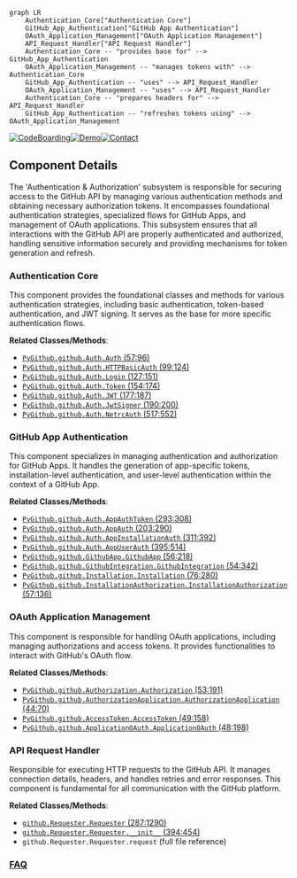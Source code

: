 ```mermaid
graph LR
    Authentication_Core["Authentication Core"]
    GitHub_App_Authentication["GitHub App Authentication"]
    OAuth_Application_Management["OAuth Application Management"]
    API_Request_Handler["API Request Handler"]
    Authentication_Core -- "provides base for" --> GitHub_App_Authentication
    OAuth_Application_Management -- "manages tokens with" --> Authentication_Core
    GitHub_App_Authentication -- "uses" --> API_Request_Handler
    OAuth_Application_Management -- "uses" --> API_Request_Handler
    Authentication_Core -- "prepares headers for" --> API_Request_Handler
    GitHub_App_Authentication -- "refreshes tokens using" --> OAuth_Application_Management
```
[![CodeBoarding](https://img.shields.io/badge/Generated%20by-CodeBoarding-9cf?style=flat-square)](https://github.com/CodeBoarding/CodeBoarding)[![Demo](https://img.shields.io/badge/Try%20our-Demo-blue?style=flat-square)](https://www.codeboarding.org/demo)[![Contact](https://img.shields.io/badge/Contact%20us%20-%20contact@codeboarding.org-lightgrey?style=flat-square)](mailto:contact@codeboarding.org)

## Component Details

The 'Authentication & Authorization' subsystem is responsible for securing access to the GitHub API by managing various authentication methods and obtaining necessary authorization tokens. It encompasses foundational authentication strategies, specialized flows for GitHub Apps, and management of OAuth applications. This subsystem ensures that all interactions with the GitHub API are properly authenticated and authorized, handling sensitive information securely and providing mechanisms for token generation and refresh.

### Authentication Core
This component provides the foundational classes and methods for various authentication strategies, including basic authentication, token-based authentication, and JWT signing. It serves as the base for more specific authentication flows.


**Related Classes/Methods**:

- <a href="https://github.com/PyGithub/PyGithub/blob/master/github/Auth.py#L57-L96" target="_blank" rel="noopener noreferrer">`PyGithub.github.Auth.Auth` (57:96)</a>
- <a href="https://github.com/PyGithub/PyGithub/blob/master/github/Auth.py#L99-L124" target="_blank" rel="noopener noreferrer">`PyGithub.github.Auth.HTTPBasicAuth` (99:124)</a>
- <a href="https://github.com/PyGithub/PyGithub/blob/master/github/Auth.py#L127-L151" target="_blank" rel="noopener noreferrer">`PyGithub.github.Auth.Login` (127:151)</a>
- <a href="https://github.com/PyGithub/PyGithub/blob/master/github/Auth.py#L154-L174" target="_blank" rel="noopener noreferrer">`PyGithub.github.Auth.Token` (154:174)</a>
- <a href="https://github.com/PyGithub/PyGithub/blob/master/github/Auth.py#L177-L187" target="_blank" rel="noopener noreferrer">`PyGithub.github.Auth.JWT` (177:187)</a>
- <a href="https://github.com/PyGithub/PyGithub/blob/master/github/Auth.py#L190-L200" target="_blank" rel="noopener noreferrer">`PyGithub.github.Auth.JwtSigner` (190:200)</a>
- <a href="https://github.com/PyGithub/PyGithub/blob/master/github/Auth.py#L517-L552" target="_blank" rel="noopener noreferrer">`PyGithub.github.Auth.NetrcAuth` (517:552)</a>


### GitHub App Authentication
This component specializes in managing authentication and authorization for GitHub Apps. It handles the generation of app-specific tokens, installation-level authentication, and user-level authentication within the context of a GitHub App.


**Related Classes/Methods**:

- <a href="https://github.com/PyGithub/PyGithub/blob/master/github/Auth.py#L293-L308" target="_blank" rel="noopener noreferrer">`PyGithub.github.Auth.AppAuthToken` (293:308)</a>
- <a href="https://github.com/PyGithub/PyGithub/blob/master/github/Auth.py#L203-L290" target="_blank" rel="noopener noreferrer">`PyGithub.github.Auth.AppAuth` (203:290)</a>
- <a href="https://github.com/PyGithub/PyGithub/blob/master/github/Auth.py#L311-L392" target="_blank" rel="noopener noreferrer">`PyGithub.github.Auth.AppInstallationAuth` (311:392)</a>
- <a href="https://github.com/PyGithub/PyGithub/blob/master/github/Auth.py#L395-L514" target="_blank" rel="noopener noreferrer">`PyGithub.github.Auth.AppUserAuth` (395:514)</a>
- <a href="https://github.com/PyGithub/PyGithub/blob/master/github/GithubApp.py#L56-L218" target="_blank" rel="noopener noreferrer">`PyGithub.github.GithubApp.GithubApp` (56:218)</a>
- <a href="https://github.com/PyGithub/PyGithub/blob/master/github/GithubIntegration.py#L54-L342" target="_blank" rel="noopener noreferrer">`PyGithub.github.GithubIntegration.GithubIntegration` (54:342)</a>
- <a href="https://github.com/PyGithub/PyGithub/blob/master/github/Installation.py#L76-L280" target="_blank" rel="noopener noreferrer">`PyGithub.github.Installation.Installation` (76:280)</a>
- <a href="https://github.com/PyGithub/PyGithub/blob/master/github/InstallationAuthorization.py#L57-L136" target="_blank" rel="noopener noreferrer">`PyGithub.github.InstallationAuthorization.InstallationAuthorization` (57:136)</a>


### OAuth Application Management
This component is responsible for handling OAuth applications, including managing authorizations and access tokens. It provides functionalities to interact with GitHub's OAuth flow.


**Related Classes/Methods**:

- <a href="https://github.com/PyGithub/PyGithub/blob/master/github/Authorization.py#L53-L191" target="_blank" rel="noopener noreferrer">`PyGithub.github.Authorization.Authorization` (53:191)</a>
- <a href="https://github.com/PyGithub/PyGithub/blob/master/github/AuthorizationApplication.py#L44-L70" target="_blank" rel="noopener noreferrer">`PyGithub.github.AuthorizationApplication.AuthorizationApplication` (44:70)</a>
- <a href="https://github.com/PyGithub/PyGithub/blob/master/github/AccessToken.py#L49-L158" target="_blank" rel="noopener noreferrer">`PyGithub.github.AccessToken.AccessToken` (49:158)</a>
- <a href="https://github.com/PyGithub/PyGithub/blob/master/github/ApplicationOAuth.py#L48-L198" target="_blank" rel="noopener noreferrer">`PyGithub.github.ApplicationOAuth.ApplicationOAuth` (48:198)</a>


### API Request Handler
Responsible for executing HTTP requests to the GitHub API. It manages connection details, headers, and handles retries and error responses. This component is fundamental for all communication with the GitHub platform.


**Related Classes/Methods**:

- <a href="https://github.com/PyGithub/PyGithub/blob/master/github/Requester.py#L287-L1290" target="_blank" rel="noopener noreferrer">`github.Requester.Requester` (287:1290)</a>
- <a href="https://github.com/PyGithub/PyGithub/blob/master/github/Requester.py#L394-L454" target="_blank" rel="noopener noreferrer">`github.Requester.Requester.__init__` (394:454)</a>
- `github.Requester.Requester.request` (full file reference)




### [FAQ](https://github.com/CodeBoarding/GeneratedOnBoardings/tree/main?tab=readme-ov-file#faq)